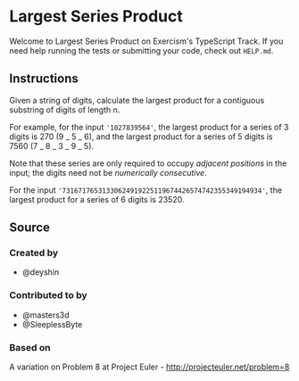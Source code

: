 # Largest Series Product

Welcome to Largest Series Product on Exercism's TypeScript Track.
If you need help running the tests or submitting your code, check out `HELP.md`.

## Instructions

Given a string of digits, calculate the largest product for a contiguous
substring of digits of length n.

For example, for the input `'1027839564'`, the largest product for a
series of 3 digits is 270 (9 _ 5 _ 6), and the largest product for a
series of 5 digits is 7560 (7 _ 8 _ 3 _ 9 _ 5).

Note that these series are only required to occupy _adjacent positions_
in the input; the digits need not be _numerically consecutive_.

For the input `'73167176531330624919225119674426574742355349194934'`,
the largest product for a series of 6 digits is 23520.

## Source

### Created by

- @deyshin

### Contributed to by

- @masters3d
- @SleeplessByte

### Based on

A variation on Problem 8 at Project Euler - http://projecteuler.net/problem=8